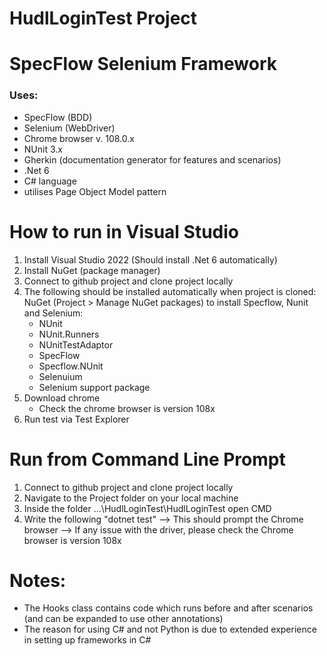 # HudlLoginTest Project

# SpecFlow Selenium Framework 
### Uses:  
+ SpecFlow (BDD)
+ Selenium (WebDriver)
+ Chrome browser v. 108.0.x
+ NUnit 3.x 
+ Gherkin (documentation generator for features and scenarios)
+ .Net 6
+ C# language
+ utilises Page Object Model pattern

# How to run in Visual Studio
   1. Install Visual Studio 2022 (Should install .Net 6 automatically)
   2. Install NuGet (package manager)
   3. Connect to github project and clone project locally 
   4. The following should be installed automatically when project is cloned:
       NuGet (Project > Manage NuGet packages) to install Specflow, Nunit and Selenium:
      * NUnit 
      * NUnit.Runners 
      * NUnitTestAdaptor
      * SpecFlow
       * Specflow.NUnit
       * Selenuium
      * Selenium support package   
   5. Download chrome 
      * Check the chrome browser is version 108x
   6. Run test via Test Explorer
   
# Run from Command Line Prompt
   1. Connect to github project and clone project locally 
   2. Navigate to the Project folder on your local machine 
   3. Inside the folder ...\HudlLoginTest\HudlLoginTest open CMD
   4. Write the following "dotnet test" --> This should prompt the Chrome browser
   --> If any issue with the driver, please check the Chrome browser is version 108x

# Notes:
+ The Hooks class contains code which runs before and after scenarios (and can be expanded to use other annotations)
+ The reason for using C# and not Python is due to extended experience in setting up frameworks in C#
